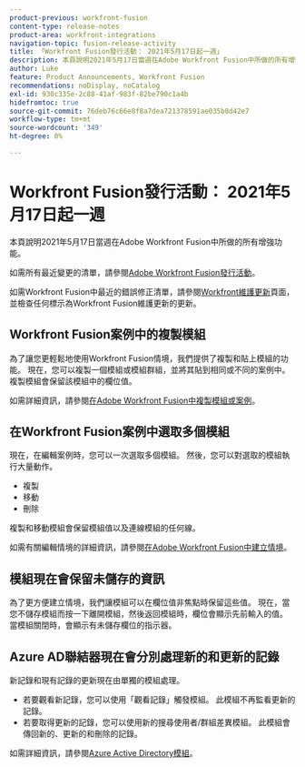 ```yaml
---
product-previous: workfront-fusion
content-type: release-notes
product-area: workfront-integrations
navigation-topic: fusion-release-activity
title: 「Workfront Fusion發行活動： 2021年5月17日起一週」
description: 本頁說明2021年5月17日當週在Adobe Workfront Fusion中所做的所有增強功能。
author: Luke
feature: Product Announcements, Workfront Fusion
recommendations: noDisplay, noCatalog
exl-id: 930c335e-2c88-41af-983f-82be790c1a4b
hidefromtoc: true
source-git-commit: 76deb76c66e8f8a7dea721378591ae035b8d42e7
workflow-type: tm+mt
source-wordcount: '349'
ht-degree: 0%

---
```


# Workfront Fusion發行活動： 2021年5月17日起一週

本頁說明2021年5月17日當週在Adobe Workfront Fusion中所做的所有增強功能。

如需所有最近變更的清單，請參閱[Adobe Workfront Fusion發行活動](../../../product-announcements/product-releases/fusion-release-activity/fusion-release-activity.md)。

如需Workfront Fusion中最近的錯誤修正清單，請參閱[Workfront維護更新](https://experienceleague.adobe.com/docs/workfront-known-issues/releases/current-updates.html)頁面，並檢查任何標示為Workfront Fusion維護更新的更新。

## Workfront Fusion案例中的複製模組

為了讓您更輕鬆地使用Workfront Fusion情境，我們提供了複製和貼上模組的功能。 現在，您可以複製一個模組或模組群組，並將其貼到相同或不同的案例中。 複製模組會保留該模組中的欄位值。

如需詳細資訊，請參閱[在Adobe Workfront Fusion中複製模組或案例](../../../workfront-fusion/scenarios/copy-modules-or-scenarios.md)。

## 在Workfront Fusion案例中選取多個模組

現在，在編輯案例時，您可以一次選取多個模組。 然後，您可以對選取的模組執行大量動作。

* 複製
* 移動
* 刪除

複製和移動模組會保留模組值以及連線模組的任何線。

如需有關編輯情境的詳細資訊，請參閱[在Adobe Workfront Fusion中建立情境](../../../workfront-fusion/scenarios/create-a-scenario.md)。

## 模組現在會保留未儲存的資訊

為了更方便建立情境，我們讓模組可以在欄位值非焦點時保留這些值。 現在，當您不儲存模組而按一下離開模組，然後返回模組時，欄位會顯示先前輸入的值。 當模組關閉時，會顯示有未儲存欄位的指示器。

## Azure AD聯結器現在會分別處理新的和更新的記錄

新記錄和現有記錄的更新現在由單獨的模組處理。

* 若要觀看新記錄，您可以使用「觀看記錄」觸發模組。 此模組不再監看更新的記錄。
* 若要取得更新的記錄，您可以使用新的搜尋使用者/群組差異模組。 此模組會傳回新的、更新的和刪除的記錄。

如需詳細資訊，請參閱[Azure Active Directory模組](../../../workfront-fusion/apps-and-their-modules/azure-ad-modules.md)。
